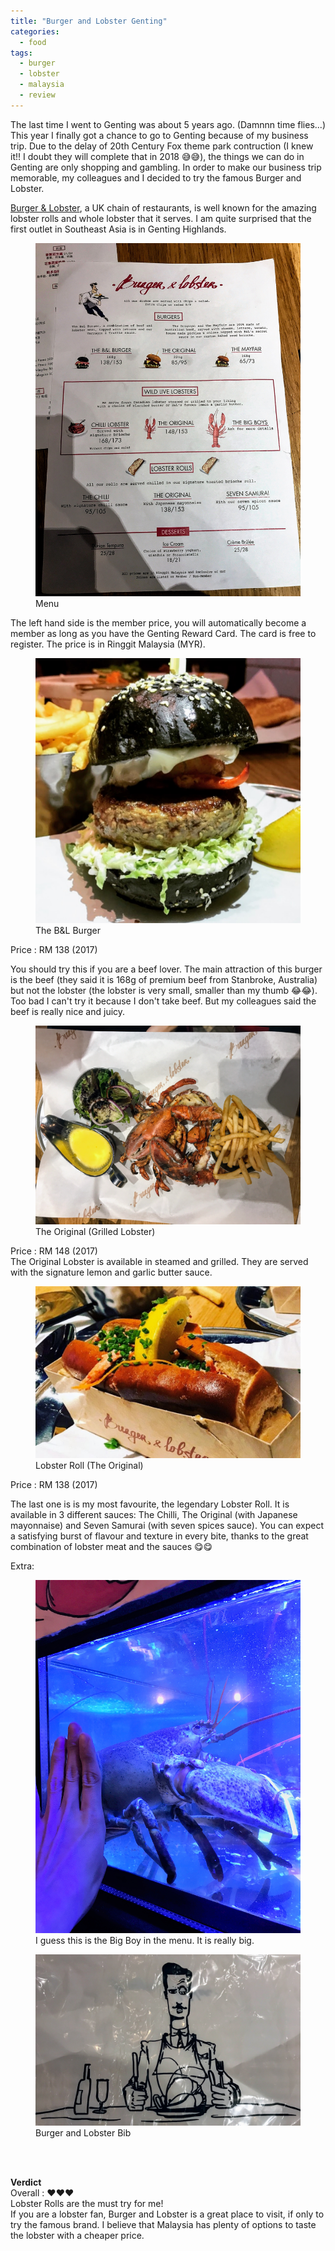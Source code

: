 ```yaml
---
title: "Burger and Lobster Genting"
categories:
  - food
tags:
  - burger
  - lobster
  - malaysia
  - review
---
```


The last time I went to Genting was about 5 years ago. (Damnnn time flies...) This year I finally got a chance to go to Genting because of my business trip. Due to the delay of 20th Century Fox theme park contruction (I knew it!! I doubt they will complete that in 2018 :sweat_smile::sweat_smile:), the things we can do in Genting are only shopping and gambling. In order to make our business trip memorable, my colleagues and I decided to try the famous Burger and Lobster.


[Burger & Lobster](https://www.burgerandlobster.com/en), a UK chain of restaurants, is well known for the amazing lobster rolls and whole lobster that it serves. I am quite surprised that the first outlet in Southeast Asia is in Genting Highlands. 


<figure>
  <a href="/assets/images/post/2017-11-16-burger-and-lobster/menu.jpg"><img src="/assets/images/post/2017-11-16-burger-and-lobster/menu.jpg"></a>
  <figcaption>Menu </figcaption>
</figure>

The left hand side is the member price, you will automatically become a member as long as you have the Genting Reward Card. The card is free to register. The price is in Ringgit Malaysia (MYR).

<figure>
  <a href="/assets/images/post/2017-11-16-burger-and-lobster/burger.jpg"><img src="/assets/images/post/2017-11-16-burger-and-lobster/burger.jpg"></a>
  <figcaption>The B&L Burger </figcaption>
</figure>

Price : RM 138 (2017) <br/> 

You should try this if you are a beef lover. The main attraction of this burger is the beef (they said it is 168g of premium beef from Stanbroke, Australia) but not the lobster (the lobster is very small, smaller than my thumb :joy::joy:). Too bad I can't try it because I don't take beef. But my colleagues said the beef is really nice and juicy.

<figure>
  <a href="/assets/images/post/2017-11-16-burger-and-lobster/grilledLobster.jpg"><img src="/assets/images/post/2017-11-16-burger-and-lobster/grilledLobster.jpg"></a>
  <figcaption>The Original (Grilled Lobster) </figcaption>
</figure>

Price : RM 148 (2017) <br/> 
The Original Lobster is available in steamed and grilled. They are served with the signature lemon and garlic butter sauce. 


<figure>
  <a href="/assets/images/post/2017-11-16-burger-and-lobster/lobsterRoll.jpg"><img src="/assets/images/post/2017-11-16-burger-and-lobster/lobsterRoll.jpg"></a>
  <figcaption>Lobster Roll (The Original) </figcaption>
</figure>

Price : RM 138 (2017) <br/> 

The last one is is my most favourite, the legendary Lobster Roll. It is available in 3 different sauces: The Chilli, The Original (with Japanese mayonnaise) and Seven Samurai (with seven spices sauce). You can expect a satisfying burst of flavour and texture in every bite, thanks to the great combination of lobster meat and the sauces :yum::yum:  


Extra:

<figure>
  <a href="/assets/images/post/2017-11-16-burger-and-lobster/bigLobster.jpg"><img src="/assets/images/post/2017-11-16-burger-and-lobster/bigLobster.jpg"></a>
  <figcaption>I guess this is the Big Boy in the menu. It is really big. </figcaption>
</figure>


<figure>
  <a href="/assets/images/post/2017-11-16-burger-and-lobster/bib.jpg"><img src="/assets/images/post/2017-11-16-burger-and-lobster/bib.jpg"></a>
  <figcaption>Burger and Lobster Bib </figcaption>
</figure>


<br/><br/>




**Verdict** <br/>
Overall : :heart::heart::heart:  <br/>
Lobster Rolls are the must try for me! <br/>
If you are a lobster fan, Burger and Lobster is a great place to visit, if only to try the famous brand. I believe that Malaysia has plenty of options to taste the lobster with a cheaper price. 






